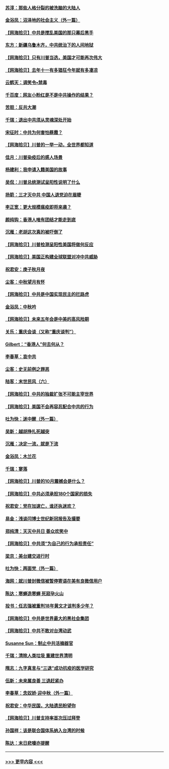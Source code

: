 #### [苏淳：那些人格分裂的被洗脑的大陆人](../pages/nsc993/n12467858.md?t=10112002) 
#### [金浴凤：沼泽地的社会主义（外一篇）](../pages/nsc993/n12467792.md?t=10112002) 
#### [【网海拾贝】中共是搅乱美国的那只幕后黑手](../pages/nsc993/n12467700.md?t=10112002) 
#### [东方：新疆乌鲁木齐，中共统治下的人间地狱](../pages/nsc993/n12466075.md?t=10112002) 
#### [【网海拾贝】只有川普当选，美国才可能再次伟大](../pages/nsc993/n12466013.md?t=10112002) 
#### [【网海拾贝】去年十一有多猖狂今年就有多凄凉](../pages/nsc993/n12463649.md?t=10112002) 
#### [云鹤天：调笑令▪禁毒](../pages/nsc993/n12462975.md?t=10112002) 
#### [千百度：网友小粉红是不是中共操作的结果？](../pages/nsc993/n12461025.md?t=10112002) 
#### [苦胆：反共大潮](../pages/nsc993/n12459469.md?t=10112002) 
#### [千瑞：退出中共须从灵魂深处开始](../pages/nsc993/n12459437.md?t=10112002) 
#### [宋征时：中共为何害怕蔡霞？](../pages/nsc993/n12459097.md?t=10112002) 
#### [【网海拾贝】川普的一举一动，全世界都知道](../pages/nsc993/n12458825.md?t=10112002) 
#### [佳月：川普染疫后的感人场景](../pages/nsc993/n12456994.md?t=10112002) 
#### [杨建利：我申请入籍美国的故事](../pages/nsc993/n12455635.md?t=10112002) 
#### [吴侃：川普总统测试呈阳性说明了什么](../pages/nsc993/n12451869.md?t=10112002) 
#### [扬箭：三才灭中共 中国人退党迫在眉睫](../pages/nsc993/n12451842.md?t=10112002) 
#### [李正宽：更大规模瘟疫即将来袭？](../pages/nsc993/n12451455.md?t=10112002) 
#### [颜纯钩：香港人唯有团结才能走到底](../pages/nsc993/n12450870.md?t=10112002) 
#### [沉雁：老胡这次真的被吓倒了](../pages/nsc993/n12449796.md?t=10112002) 
#### [【网海拾贝】川普检测呈阳性美国将做何反应](../pages/nsc993/n12449042.md?t=10112002) 
#### [【网海拾贝】美国正构建全球联盟对冲中共威胁](../pages/nsc993/n12446580.md?t=10112002) 
#### [祝君安：庚子秋月夜](../pages/nsc993/n12445870.md?t=10112002) 
#### [尘客：中秋望月有怀](../pages/nsc993/n12444632.md?t=10112002) 
#### [【网海拾贝】中共是中国实现民主的拦路虎](../pages/nsc993/n12443573.md?t=10112002) 
#### [金浴凤：中秋吟](../pages/nsc993/n12441773.md?t=10112002) 
#### [【网海拾贝】未来五年会是中美的高风险期](../pages/nsc993/n12440760.md?t=10112002) 
#### [关乐：重庆会谈（又称“重庆谈判”）](../pages/nsc993/n12437525.md?t=10112002) 
#### [Gilbert：“香港人”何去何从？](../pages/nsc993/n12435894.md?t=10112002) 
#### [李春草：哀中共](../pages/nsc993/n12435874.md?t=10112002) 
#### [尘客：史无前例之罪恶](../pages/nsc993/n12435762.md?t=10112002) 
#### [陆客：末世民风（六）](../pages/nsc993/n12435354.md?t=10112002) 
#### [【网海拾贝】中共的独裁扩张不可能主宰世界](../pages/nsc993/n12435151.md?t=10112002) 
#### [【网海拾贝】美国不会再容忍配合中共的行为](../pages/nsc993/n12433808.md?t=10112002) 
#### [吐为快：迷中醒（外一篇）](../pages/nsc993/n12433585.md?t=10112002) 
#### [吴新：越胡挣扎死越突](../pages/nsc993/n12433562.md?t=10112002) 
#### [沉雁：决定一流，就是下流](../pages/nsc993/n12432128.md?t=10112002) 
#### [金浴凤：木兰花](../pages/nsc993/n12432124.md?t=10112002) 
#### [千瑞：寥落](../pages/nsc993/n12432071.md?t=10112002) 
#### [【网海拾贝】川普的10月震撼会是什么？](../pages/nsc993/n12431624.md?t=10112002) 
#### [【网海拾贝】中共必须承担180个国家的损失](../pages/nsc993/n12428893.md?t=10112002) 
#### [祝君安：党在加速亡，谁还执迷欢？](../pages/nsc993/n12428652.md?t=10112002) 
#### [易金：浅谈闫博士世纪新冠报告及撮要](../pages/nsc993/n12426822.md?t=10112002) 
#### [郑纯清：天灭中共日 善众欢笑中](../pages/nsc993/n12426784.md?t=10112002) 
#### [【网海拾贝】中共须“为自己的行为承担责任”](../pages/nsc993/n12426067.md?t=10112002) 
#### [梁京：美台建交进行时](../pages/nsc993/n12424066.md?t=10112002) 
#### [吐为快：两面党（外一篇）](../pages/nsc993/n12424043.md?t=10112002) 
#### [海网：就川普封微信被暂停寄语在美有良微信用户](../pages/nsc993/n12424021.md?t=10112002) 
#### [陈达：寒蝉造寒蝉 死寂孕火山](../pages/nsc993/n12423958.md?t=10112002) 
#### [投书：任志强被重判18年黄文才该判多少年？](../pages/nsc993/n12423672.md?t=10112002) 
#### [【网海拾贝】中共是世界最大的黑社会集团](../pages/nsc993/n12423543.md?t=10112002) 
#### [【网海拾贝】中共不敢对台湾动武](../pages/nsc993/n12421418.md?t=10112002) 
#### [Susanne Sun：制止中共活摘器官](../pages/nsc993/n12419654.md?t=10112002) 
#### [千瑞：清除人类垃圾 重建世界清明](../pages/nsc993/n12419414.md?t=10112002) 
#### [隋志：九字真言与“三退”成功抗疫的医学研究](../pages/nsc993/n12419248.md?t=10112002) 
#### [伍新：未来属良善 三退赶紧办](../pages/nsc993/n12418496.md?t=10112002) 
#### [李春草：念奴娇·迎中秋（外一篇）](../pages/nsc993/n12418465.md?t=10112002) 
#### [祝君安：中华民国，大陆遗民盼望你](../pages/nsc993/n12418089.md?t=10112002) 
#### [【网海拾贝】川普支持率首次压过拜登](../pages/nsc993/n12418050.md?t=10112002) 
#### [孙国祥：该是联合国体系纳入台湾的时候](../pages/nsc993/n12417369.md?t=10112002) 
#### [陈达：末日悲嚎亦提醒](../pages/nsc993/n12416736.md?t=10112002) 

----
#### [ >>> 更早内容 <<< ](../indexes/nsc993-earlier.md)
